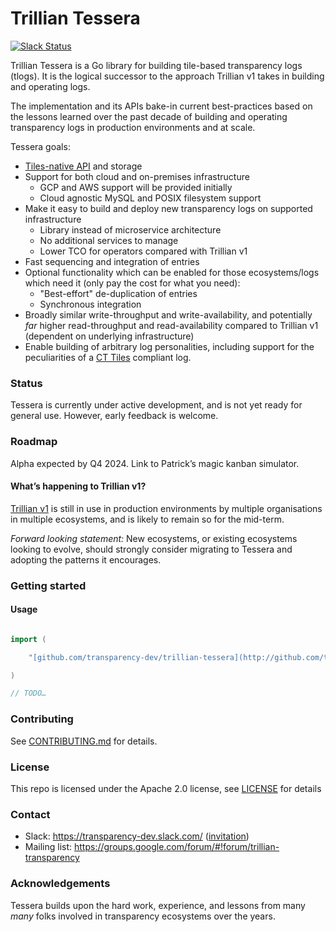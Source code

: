 # Trillian Tessera

[![Slack Status](https://img.shields.io/badge/Slack-Chat-blue.svg)](https://transparency-dev.slack.com/)

Trillian Tessera is a Go library for building tile-based transparency logs (tlogs). It is the logical successor to the approach Trillian v1 takes in building and operating logs.

The implementation and its APIs bake-in current best-practices based on the lessons learned over the past decade of building and operating transparency logs in production environments and at scale.

Tessera goals:

*   [Tiles-native API](https://github.com/C2SP/C2SP/blob/main/tlog-tiles.md)  and storage
*   Support for both cloud and on-premises infrastructure
    *   GCP and AWS support will be provided initially
    *   Cloud agnostic MySQL and POSIX filesystem support
*   Make it easy to build and deploy new transparency logs on supported infrastructure
    *   Library instead of microservice architecture
    *   No additional services to manage
    *   Lower TCO for operators compared with Trillian v1
*   Fast sequencing and integration of entries
*   Optional functionality which can be enabled for those ecosystems/logs which need it (only pay the cost for what you need):
    *   "Best-effort" de-duplication of entries
    *   Synchronous integration
*   Broadly similar write-throughput and write-availability, and potentially _far_ higher read-throughput and read-availability compared to Trillian v1 (dependent on underlying infrastructure)
*   Enable building of arbitrary log personalities, including support for the peculiarities of a [CT Tiles](https://github.com/C2SP/C2SP/blob/main/sunlight.md)  compliant log.

### Status

Tessera is currently under active development, and is not yet ready for general use. However, early feedback is welcome.

### Roadmap

Alpha expected by Q4 2024. Link to Patrick’s magic kanban simulator.

#### What’s happening to Trillian v1?

[Trillian v1](https://github.com/google/trillian) is still in use in production environments by multiple organisations in multiple ecosystems, and is likely to remain so for the mid-term. 

_Forward looking statement:_ New ecosystems, or existing ecosystems looking to evolve, should strongly consider migrating to Tessera and adopting the patterns it encourages. 

### Getting started

#### Usage

```go

import (

    "[github.com/transparency-dev/trillian-tessera](http://github.com/transparency-dev/trillian-tessera)"

)

// TODO…

```

### Contributing

See [CONTRIBUTING.md](/CONTRIBUTING.md) for details.

### License

This repo is licensed under the Apache 2.0 license, see [LICENSE](/LICENSE) for details

### Contact

- Slack: https://transparency-dev.slack.com/ ([invitation](https://join.slack.com/t/transparency-dev/shared_invite/zt-27pkqo21d-okUFhur7YZ0rFoJVIOPznQ))
- Mailing list: https://groups.google.com/forum/#!forum/trillian-transparency


### Acknowledgements

Tessera builds upon the hard work, experience, and lessons from many _many_ folks involved in transparency ecosystems over the years.


